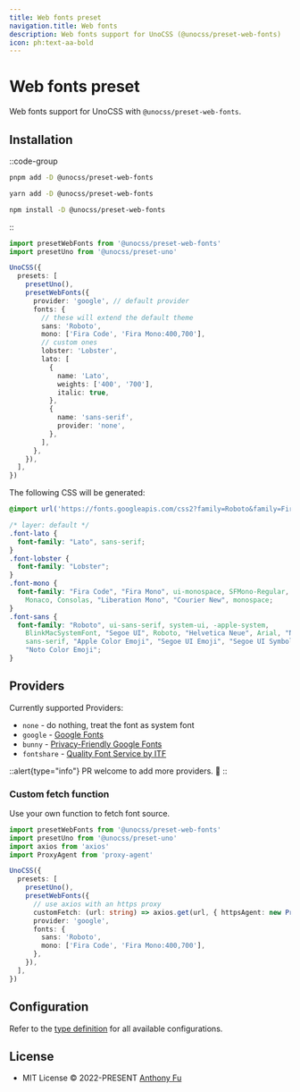 ```yaml
---
title: Web fonts preset
navigation.title: Web fonts
description: Web fonts support for UnoCSS (@unocss/preset-web-fonts)
icon: ph:text-aa-bold
---
```


# Web fonts preset

Web fonts support for UnoCSS with `@unocss/preset-web-fonts`.

## Installation
::code-group
  ```bash [pnpm]
  pnpm add -D @unocss/preset-web-fonts
  ```
  ```bash [yarn]
  yarn add -D @unocss/preset-web-fonts
  ```
  ```bash [npm]
  npm install -D @unocss/preset-web-fonts
  ```
::

```ts
import presetWebFonts from '@unocss/preset-web-fonts'
import presetUno from '@unocss/preset-uno'

UnoCSS({
  presets: [
    presetUno(),
    presetWebFonts({
      provider: 'google', // default provider
      fonts: {
        // these will extend the default theme
        sans: 'Roboto',
        mono: ['Fira Code', 'Fira Mono:400,700'],
        // custom ones
        lobster: 'Lobster',
        lato: [
          {
            name: 'Lato',
            weights: ['400', '700'],
            italic: true,
          },
          {
            name: 'sans-serif',
            provider: 'none',
          },
        ],
      },
    }),
  ],
})
```

The following CSS will be generated:

```css
@import url('https://fonts.googleapis.com/css2?family=Roboto&family=Fira+Code&family=Fira+Mono:wght@400;700&family=Lobster&family=Lato:ital,wght@0,400;0,700;1,400;1,700&display=swap');

/* layer: default */
.font-lato {
  font-family: "Lato", sans-serif;
}
.font-lobster {
  font-family: "Lobster";
}
.font-mono {
  font-family: "Fira Code", "Fira Mono", ui-monospace, SFMono-Regular, Menlo,
    Monaco, Consolas, "Liberation Mono", "Courier New", monospace;
}
.font-sans {
  font-family: "Roboto", ui-sans-serif, system-ui, -apple-system,
    BlinkMacSystemFont, "Segoe UI", Roboto, "Helvetica Neue", Arial, "Noto Sans",
    sans-serif, "Apple Color Emoji", "Segoe UI Emoji", "Segoe UI Symbol",
    "Noto Color Emoji";
}
```

## Providers

Currently supported Providers:

- `none` - do nothing, treat the font as system font
- `google` - [Google Fonts](https://fonts.google.com/)
- `bunny` - [Privacy-Friendly Google Fonts](https://fonts.bunny.net/)
- `fontshare` - [Quality Font Service by ITF](https://www.fontshare.com/)

::alert{type="info"}
PR welcome to add more providers. 🙌
::



### Custom fetch function

Use your own function to fetch font source.

```ts
import presetWebFonts from '@unocss/preset-web-fonts'
import presetUno from '@unocss/preset-uno'
import axios from 'axios'
import ProxyAgent from 'proxy-agent'

UnoCSS({
  presets: [
    presetUno(),
    presetWebFonts({
      // use axios with an https proxy
      customFetch: (url: string) => axios.get(url, { httpsAgent: new ProxyAgent('https://localhost:7890') }),
      provider: 'google',
      fonts: {
        sans: 'Roboto',
        mono: ['Fira Code', 'Fira Mono:400,700'],
      },
    }),
  ],
})
```

## Configuration

Refer to the [type definition](https://github.com/unocss/unocss/blob/main/packages/preset-web-fonts/src/types.ts#L4) for all available configurations.

## License

- MIT License &copy; 2022-PRESENT [Anthony Fu](https://github.com/antfu)